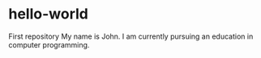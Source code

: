 # hello-world
First repository
My name is John. I am currently pursuing an education in computer programming.
